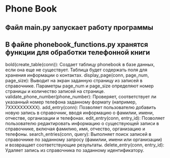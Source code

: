 # Phone Book
## Файл main.py запускает работу программы
## В файле phonebook_functions.py хранятся функции для обработки телефонной книги 
bold(create_table(conn)): Создает таблицу phonebook в базе данных, если она еще не существует. Таблица будет содержать поля для хранения информации о контактах.
display_page(conn, page_num, page_size): Выводит на экран заданную страницу из записей в справочнике. Параметры page_num и page_size определяют номер страницы и количество записей на странице.
validate_phone_number(phone_number): Проверяет, соответствует ли указанный номер телефона заданному формату (например, 7XXXXXXXXXX).
add_entry(conn): Позволяет пользователю добавить новую запись в справочник, вводя информацию о фамилии, имени, отчестве, организации и телефонах.
edit_entry(conn, entry_id): Позволяет пользователю редактировать информацию о существующей записи в справочнике, включая фамилию, имя, отчество, организацию и телефоны.
search_entries(conn, query): Выполняет поиск записей в справочнике по заданному запросу (фамилии, имени или организации) и возвращает соответствующие результаты.
delete_entry(conn, entry_id): Удаляет запись из справочника по заданному идентификатору.

